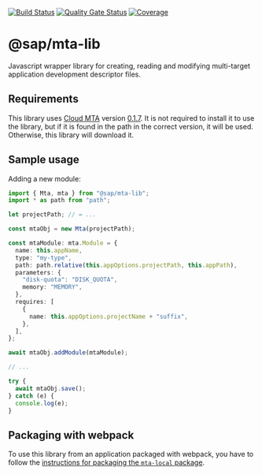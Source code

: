 [![Build Status](https://gkecicd.jaas-gcp.cloud.sap.corp/buildStatus/icon?job=mta-lib_CI/master)](https://gkecicd.jaas-gcp.cloud.sap.corp/job/mta-lib_CI/job/master/)
[![Quality Gate Status](https://sonar.wdf.sap.corp/api/project_badges/measure?project=mta-lib&metric=alert_status)](https://sonar.wdf.sap.corp/dashboard?id=mta-lib)
[![Coverage](https://sonar.wdf.sap.corp/api/project_badges/measure?project=mta-lib&metric=coverage)](https://sonar.wdf.sap.corp/dashboard?id=mta-lib)

# @sap/mta-lib

Javascript wrapper library for creating, reading and modifying multi-target application development descriptor files.

## Requirements

This library uses [Cloud MTA](https://github.com/SAP/cloud-mta) version [0.1.7](https://github.com/SAP/cloud-mta/releases/tag/v0.1.7).
It is not required to install it to use the library, but if it is found in the path in the correct version, it will be used.
Otherwise, this library will download it.

## Sample usage

Adding a new module:

```typescript
import { Mta, mta } from "@sap/mta-lib";
import * as path from "path";

let projectPath; // = ...

const mtaObj = new Mta(projectPath);

const mtaModule: mta.Module = {
  name: this.appName,
  type: "my-type",
  path: path.relative(this.appOptions.projectPath, this.appPath),
  parameters: {
    "disk-quota": "DISK_QUOTA",
    memory: "MEMORY",
  },
  requires: [
    {
      name: this.appOptions.projectName + "suffix",
    },
  ],
};

await mtaObj.addModule(mtaModule);

// ...

try {
  await mtaObj.save();
} catch (e) {
  console.log(e);
}
```

## Packaging with webpack

To use this library from an application packaged with webpack, you have to follow the [instructions for packaging the `mta-local` package](https://github.com/SAP/cloud-mta#packaging-with-webpack).
